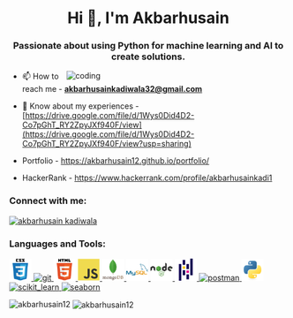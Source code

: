 <h1 align="center">Hi 👋, I'm Akbarhusain</h1>
<h3 align="center">Passionate about using Python for machine learning and AI to create solutions.</h3>
<image align="right" width="400" alt="coding" src="https://t3.ftcdn.net/jpg/06/01/17/18/360_F_601171862_l7yZ0wujj8o2SowiKTUsfLEEx8KunYNd.jpg">

- 📫 How to reach me - **akbarhusainkadiwala32@gmail.com**

- 📄 Know about my experiences - [https://drive.google.com/file/d/1Wys0Did4D2-Co7pGhT_RY2ZpyJXf940F/view](https://drive.google.com/file/d/1Wys0Did4D2-Co7pGhT_RY2ZpyJXf940F/view?usp=sharing)

- Portfolio - https://akbarhusain12.github.io/portfolio/
  
- HackerRank - https://www.hackerrank.com/profile/akbarhusainkadi1
<h3 align="left">Connect with me:</h3>
<p align="left">
<a href="https://linkedin.com/in/akbar-kadiwala" target="blank"><img align="center" src="https://raw.githubusercontent.com/rahuldkjain/github-profile-readme-generator/master/src/images/icons/Social/linked-in-alt.svg" alt="akbarhusain kadiwala" height="30" width="40" /></a>
</p>

<h3 align="left">Languages and Tools:</h3>
<p align="left"> <a href="https://www.w3schools.com/css/" target="_blank" rel="noreferrer"> <img src="https://raw.githubusercontent.com/devicons/devicon/master/icons/css3/css3-original-wordmark.svg" alt="css3" width="40" height="40"/> </a> <a href="https://git-scm.com/" target="_blank" rel="noreferrer"> <img src="https://www.vectorlogo.zone/logos/git-scm/git-scm-icon.svg" alt="git" width="40" height="40"/> </a> <a href="https://www.w3.org/html/" target="_blank" rel="noreferrer"> <img src="https://raw.githubusercontent.com/devicons/devicon/master/icons/html5/html5-original-wordmark.svg" alt="html5" width="40" height="40"/> </a> <a href="https://developer.mozilla.org/en-US/docs/Web/JavaScript" target="_blank" rel="noreferrer"> <img src="https://raw.githubusercontent.com/devicons/devicon/master/icons/javascript/javascript-original.svg" alt="javascript" width="40" height="40"/> </a> <a href="https://www.mongodb.com/" target="_blank" rel="noreferrer"> <img src="https://raw.githubusercontent.com/devicons/devicon/master/icons/mongodb/mongodb-original-wordmark.svg" alt="mongodb" width="40" height="40"/> </a> <a href="https://www.mysql.com/" target="_blank" rel="noreferrer"> <img src="https://raw.githubusercontent.com/devicons/devicon/master/icons/mysql/mysql-original-wordmark.svg" alt="mysql" width="40" height="40"/> </a> <a href="https://nodejs.org" target="_blank" rel="noreferrer"> <img src="https://raw.githubusercontent.com/devicons/devicon/master/icons/nodejs/nodejs-original-wordmark.svg" alt="nodejs" width="40" height="40"/> </a> <a href="https://pandas.pydata.org/" target="_blank" rel="noreferrer"> <img src="https://raw.githubusercontent.com/devicons/devicon/2ae2a900d2f041da66e950e4d48052658d850630/icons/pandas/pandas-original.svg" alt="pandas" width="40" height="40"/> </a> <a href="https://postman.com" target="_blank" rel="noreferrer"> <img src="https://www.vectorlogo.zone/logos/getpostman/getpostman-icon.svg" alt="postman" width="40" height="40"/> </a> <a href="https://www.python.org" target="_blank" rel="noreferrer"> <img src="https://raw.githubusercontent.com/devicons/devicon/master/icons/python/python-original.svg" alt="python" width="40" height="40"/> </a> <a href="https://scikit-learn.org/" target="_blank" rel="noreferrer"> <img src="https://upload.wikimedia.org/wikipedia/commons/0/05/Scikit_learn_logo_small.svg" alt="scikit_learn" width="40" height="40"/> </a> <a href="https://seaborn.pydata.org/" target="_blank" rel="noreferrer"> <img src="https://seaborn.pydata.org/_images/logo-mark-lightbg.svg" alt="seaborn" width="40" height="40"/> </a> </p>

<p><img align="left" src="https://github-readme-stats.vercel.app/api/top-langs?username=akbarhusain12&show_icons=true&locale=en&layout=compact" alt="akbarhusain12" /></p>

<p>&nbsp;<img align="center" src="https://github-readme-stats.vercel.app/api?username=akbarhusain12&show_icons=true&locale=en" alt="akbarhusain12" /></p>
